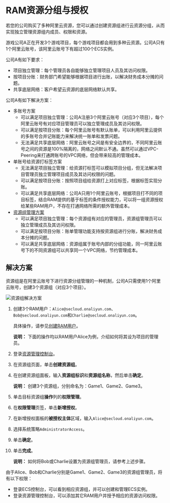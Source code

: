 # RAM资源分组与授权

若您的公司购买了多种阿里云资源，您可以通过创建资源组进行云资源分组，从而实现独立管理资源组内成员、权限和资源。

游戏公司A正在开发3个游戏项目，每个游戏项目都会用到多种云资源。公司A只有1个阿里云账号，该阿里云账号下有超过100个ECS实例。

公司A有如下要求：

-   项目独立管理：每个管理员各自能够独立管理项目人员及其访问权限。
-   按项目分账：财务部门希望能够根据项目进行出账，以解决财务成本分摊的问题。
-   共享底层网络：客户希望云资源的底层网络默认共享。

公司A有如下解决方案：

-   多账号方案
    -   可以满足项目独立管理：公司A注册3个阿里云账号（对应3个项目），每个阿里云账号有对应项目管理员可以独立管理成员及其访问权限。
    -   可以满足按项目分账：每个阿里云账号有默认账单，可以利用阿里云提供的多账号合并记账能力来解决统一账单和发票问题。
    -   无法满足共享底层网络：阿里云账号之间是有安全边界的，不同阿里云账号之间的资源是100%隔离的，网络之间默认不通。虽然可以通过VPC-Peering来打通跨账号的VPC网络，但会带来较高的管理成本。
-   单账号给资源打标签方案
    -   无法满足项目独立管理：给资源打标签可以模拟项目分组，但无法解决项目管理员独立管理项目成员及其访问权限的问题。
    -   可以满足按项目分账：按照项目组给资源打上对应标签，根据标签实现分账。
    -   可以满足共享底层网络：公司A只用1个阿里云账号，根据项目打不同的项目标签，结合RAM提供的基于标签的条件授权能力，可以将一组资源授权给某些RAM用户，不存在打通网络所需的额外管理成本。
-   [资源组管理方案](#section_03)
    -   可以满足项目独立管理：每个资源组有对应的管理员，资源组管理员可以独立管理成员及其访问权限。
    -   可以满足按项目分账：账单管理功能支持按资源组进行分账，解决财务成本分摊的问题。
    -   可以满足共享底层网络：资源组属于账号内部的分组功能，同一阿里云账号下的不同资源组可以共享同一个VPC网络，节约管理成本。

## 解决方案

资源组是在阿里云账号下进行资源分组管理的一种机制，公司A只需使用1个阿里云账号，创建3个资源组（对应3个项目）。

![资源组解决方案](https://static-aliyun-doc.oss-accelerate.aliyuncs.com/assets/img/zh-CN/0234559951/p14357.png)

1.  创建3个RAM用户：`Alice@secloud.onaliyun.com`、`Bob@secloud.onaliyun.com`和`Charlie@secloud.onaliyun.com`。

    具体操作，请参见[创建RAM用户](/cn.zh-CN/用户管理/基本操作/创建RAM用户.md)。

    **说明：** 下面的操作均以RAM用户Alice为例，介绍如何将其设为项目的管理员。

2.  登录[资源管理控制台](https://resourcemanager.console.aliyun.com/resource-groups)。

3.  在资源组页面，单击**创建资源组**。

4.  在创建资源组面板，输入**资源组标识**和**资源组名称**，然后单击**确定**。

    **说明：** 创建3个资源组，分别命名为：Game1、Game2、Game3。

5.  单击目标资源组**操作**列的**权限管理**。

6.  在**权限管理**页签，单击**新增授权**。

7.  在新增授权面板的**被授权主体**区域，输入`Alice@secloud.onaliyun.com`。

8.  选择系统策略`AdministratorAccess`。

9.  单击**确定**。

10. 单击**完成**。

    **说明：** 如何将Bob或Charlie设置为资源组管理员，请参考上述步骤。


由于Alice、Bob和Charlie分别是Game1、Game2、Game3的资源组管理员，将有以下权限：

-   登录ECS控制台，可以看到相应资源组，并可以创建和管理ECS实例。
-   登录资源管理控制台，可以添加其它RAM用户并授予相应的资源访问权限。

